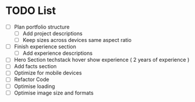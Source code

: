 # TODO List

- [ ] Plan portfolio structure
    - [ ] Add project descriptions
    - [ ] Keep sizes across devices same aspect ratio
- [ ] Finish experience section
    - [ ] Add experience descriptions
- [ ] Hero Section techstack hover show experience ( 2 years of experience )
- [ ] Add facts section
- [ ] Optimize for mobile devices
- [ ] Refactor Code
- [ ] Optimise loading
- [ ] Optimise image size and formats